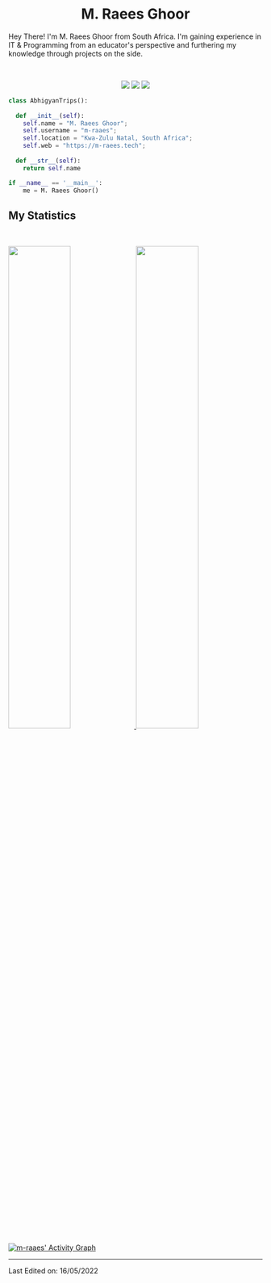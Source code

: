 <h1 align="center">
  <b>M. Raees Ghoor</b>
</h1>

Hey There! I'm M. Raees Ghoor from South Africa. I'm gaining experience in IT & Programming from an educator's perspective and furthering my knowledge through projects on the side. 

<br>

<p>
<div align="center">
  <img src="https://img.shields.io/badge/-HTML-c58545?style=for-the-badge&logo=html5&logoColor=c58545&labelColor=282828">
  <img src="https://img.shields.io/badge/-CSS-d1a01f?style=for-the-badge&logo=css3&logoColor=d1a01f&labelColor=282828">
  <img src="https://img.shields.io/badge/-Python-98b982?style=for-the-badge&logo=python&logoColor=98b982&labelColor=282828">
</div>
</p>

```python
class AbhigyanTrips():
    
  def __init__(self):
    self.name = "M. Raees Ghoor";
    self.username = "m-raaes";
    self.location = "Kwa-Zulu Natal, South Africa";
    self.web = "https://m-raees.tech";
  
  def __str__(self):
    return self.name

if __name__ == '__main__':
    me = M. Raees Ghoor()
```

## My Statistics

<br/>
<p align="left">
  <a href="https://github.com/m-raaes/">
  <img width="49.5%" src="https://github-readme-stats.vercel.app/api?username=m-raaes&show_icons=true&theme=gruvbox&hide_border=true" />
    <img width="49.5%" src="https://github-readme-streak-stats.herokuapp.com/?user=m-raaes&theme=gruvbox&hide_border=true" />
  </a>
</p>
<br>

[![m-raaes' Activity Graph](https://activity-graph.herokuapp.com/graph?username=m-raaes&custom_title=Raees%20Ghoor's%20Contribution%20Graph&theme=gruvbox&bg_color=282828&hide_border=true&line=d1a01f&point=c58545)](https://github.com/m-raaes/)

------

Last Edited on: 16/05/2022
